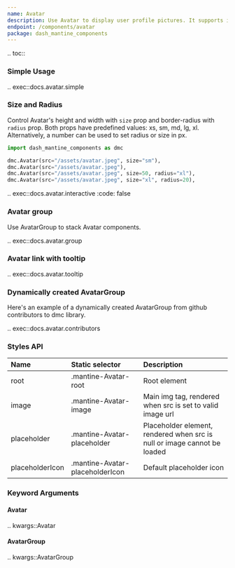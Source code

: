 ```yaml
---
name: Avatar
description: Use Avatar to display user profile pictures. It supports images, icons, or letters. Use AvatarGroup to display stack Avatar components.
endpoint: /components/avatar
package: dash_mantine_components
---
```


.. toc::

### Simple Usage

.. exec::docs.avatar.simple

### Size and Radius

Control Avatar's height and width with `size` prop and border-radius with `radius` prop. Both props have
predefined values: xs, sm, md, lg, xl. Alternatively, a number can be used to set radius or size in px.

```python
import dash_mantine_components as dmc

dmc.Avatar(src="/assets/avatar.jpeg", size="sm"),
dmc.Avatar(src="/assets/avatar.jpeg"),
dmc.Avatar(src="/assets/avatar.jpeg", size=50, radius="xl"),
dmc.Avatar(src="/assets/avatar.jpeg", size="xl", radius=20),
```

.. exec::docs.avatar.interactive
    :code: false

### Avatar group

Use AvatarGroup to stack Avatar components.

.. exec::docs.avatar.group

### Avatar link with tooltip

.. exec::docs.avatar.tooltip

### Dynamically created AvatarGroup

Here's an example of a dynamically created AvatarGroup from github contributors to dmc library.

.. exec::docs.avatar.contributors

### Styles API

| Name            | Static selector                 | Description                                                              |
|:----------------|:--------------------------------|:-------------------------------------------------------------------------|
| root            | .mantine-Avatar-root            | Root element                                                             |
| image           | .mantine-Avatar-image           | Main img tag, rendered when src is set to valid image url                |
| placeholder     | .mantine-Avatar-placeholder     | Placeholder element, rendered when src is null or image cannot be loaded |
| placeholderIcon | .mantine-Avatar-placeholderIcon | Default placeholder icon                                                 |

### Keyword Arguments

#### Avatar

.. kwargs::Avatar

#### AvatarGroup

.. kwargs::AvatarGroup
